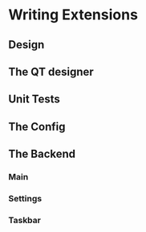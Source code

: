 

# Writing Extensions

## Design

## The QT designer

## Unit Tests

## The Config

## The Backend

### Main

### Settings

### Taskbar


